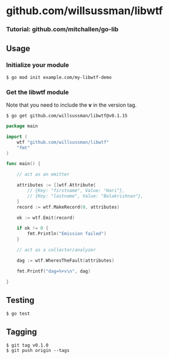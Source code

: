 # github.com/willsussman/libwtf
### Tutorial: github.com/mitchallen/go-lib

## Usage

### Initialize your module

```
$ go mod init example.com/my-libwtf-demo
```

### Get the libwtf module

Note that you need to include the **v** in the version tag.

```
$ go get github.com/willsussman/libwtf@v0.1.15
```

```go
package main

import (
    wtf "github.com/willsussman/libwtf"
    "fmt"
)

func main() {

    // act as an emitter

    attributes := []wtf.Attribute{
        // {Key: "firstname", Value: "Hari"},
        // {Key: "lastname", Value: "Balakrishnan"},
    }
    record := wtf.MakeRecord(0, attributes)

    ok := wtf.Emit(record)

    if ok != 0 {
        fmt.Println("Emission failed")
    }

    // act as a collector/analyzer

    dag := wtf.WheresTheFault(attributes)

    fmt.Printf("dag=%+v\n", dag)

}
```

## Testing

```
$ go test
```

## Tagging

```
$ git tag v0.1.0
$ git push origin --tags
```


